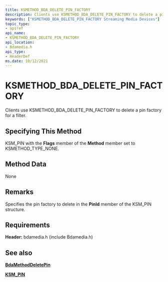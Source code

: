 ```yaml
---
title: KSMETHOD_BDA_DELETE_PIN_FACTORY
description: Clients use KSMETHOD_BDA_DELETE_PIN_FACTORY to delete a pin factory for a filter.
keywords: ["KSMETHOD_BDA_DELETE_PIN_FACTORY Streaming Media Devices"]
topic_type:
- apiref
api_name:
- KSMETHOD_BDA_DELETE_PIN_FACTORY
api_location:
- Bdamedia.h
api_type:
- HeaderDef
ms.date: 10/12/2021
---
```


# KSMETHOD_BDA_DELETE_PIN_FACTORY

Clients use KSMETHOD_BDA_DELETE_PIN_FACTORY to delete a pin factory for a filter.

## Specifying This Method

KSM_PIN with the **Flags** member of the **Method** member set to KSMETHOD_TYPE_NONE.

## Method Data

None

## Remarks

Specifies the pin factory to delete in the **PinId** member of the KSM_PIN structure.

## Requirements

**Header:** bdamedia.h (include Bdamedia.h)

## See also

[**BdaMethodDeletePin**](/windows-hardware/drivers/ddi/bdasup/nf-bdasup-bdamethoddeletepin)

[**KSM_PIN**](/windows-hardware/drivers/ddi/bdasup/ns-bdasup-_ksm_pin)

